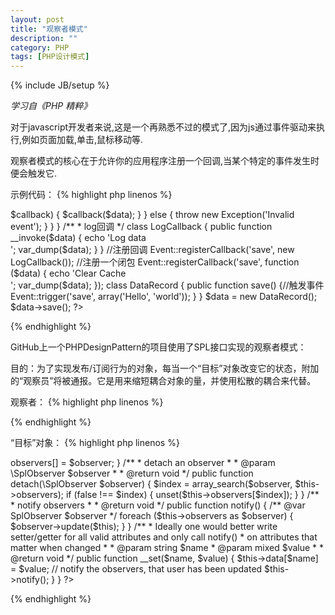 ```yaml
---
layout: post
title: "观察者模式"
description: ""
category: PHP
tags: [PHP设计模式]
---
```

{% include JB/setup %}

*学习自《PHP 精粹》*

对于javascript开发者来说,这是一个再熟悉不过的模式了,因为js通过事件驱动来执行,例如页面加载,单击,鼠标移动等.

观察者模式的核心在于允许你的应用程序注册一个回调,当某个特定的事件发生时便会触发它.

<!--more-->
示例代码：
{% highlight php linenos %}
<?php
/**
 * Event 类
 * 
 * 使用Event类,你可以为某个事件注册回调函数
 */
class Event {

    /**
     * @static
     * @var array 键值对数组,键作为事件,值是存储事件的回调数组
     */
    static protected $callbacks = array();

    /**
     * 注册一个回调
     * 
     * @param string $eventName 事件的名字
     * @param mixed $callback 回调
     * @return NULL
     * @throws  Exception
     */
    static public function registerCallback($eventName, $callback) {
        if (!is_callable($callback)) {
            throw new Exception('Invalid callback');
        }
        $eventName = strtolower($eventName);
        self::$callbacks[$eventName][] = $callback;
    }

    /**
     * 触发一个事件
     * 
     * @param string $eventName 事件名称
     * @param mixed $data 传递给回调函数的数据
     * @return NULL
     * @throws  Exception
     */
    static public function trigger($eventName, $data) {
        $eventName = strtolower($eventName);
        if (isset(self::$callbacks[$eventName])) {
            foreach (self::$callbacks[$eventName] as $key => $callback) {
                $callback($data);
            }
        } else {
            throw new Exception('Invalid event');
        }
    }
}

/**
 * log回调
 */
class LogCallback {
    public function __invoke($data) {
        echo 'Log data<br />';
        var_dump($data);
    }
}

//注册回调
Event::registerCallback('save', new LogCallback());
//注册一个闭包
Event::registerCallback('save', function ($data) {
                                    echo 'Clear Cache<br />';
                                    var_dump($data);
                                });
class DataRecord {
    public function save() {//触发事件
        Event::trigger('save', array('Hello', 'world'));
    }
}

$data = new DataRecord();
$data->save();
?>
{% endhighlight %}

GitHub上一个PHPDesignPattern的项目使用了SPL接口实现的观察者模式：

目的：为了实现发布/订阅行为的对象，每当一个“目标”对象改变它的状态，附加的“观察员”将被通报。它是用来缩短耦合对象的量，并使用松散的耦合来代替。

观察者：
{% highlight php linenos %}
<?php

namespace DesignPatterns\Observer;

/**
 * class UserObserver
 */
class UserObserver implements \SplObserver
{
    /**
     * This is the only method to implement as an observer.
     * It is called by the Subject (usually by SplSubject::notify() )
     * 
     * @param \SplSubject $subject
     */
    public function update(\SplSubject $subject)
    {
        echo get_class($subject) . ' has been updated';
    }
}
?>
{% endhighlight %}

“目标”对象：
{% highlight php linenos %}
<?php

namespace DesignPatterns\Observer;

/**
 * Observer pattern : The observed object (the subject)
 * 
 * The subject maintains a list of Observers and sends notifications.
 *
 */
class User implements \SplSubject
{
    /**
     * user data
     *
     * @var array
     */
    protected $data = array();

    /**
     * observers
     *
     * @var array
     */
    protected $observers = array();

    /**
     * attach a new observer
     *
     * @param \SplObserver $observer
     *
     * @return void
     */
    public function attach(\SplObserver $observer)
    {
        $this->observers[] = $observer;
    }

    /**
     * detach an observer
     *
     * @param \SplObserver $observer
     *
     * @return void
     */
    public function detach(\SplObserver $observer)
    {
        $index = array_search($observer, $this->observers);

        if (false !== $index) {
            unset($this->observers[$index]);
        }
    }

    /**
     * notify observers
     *
     * @return void
     */
    public function notify()
    {
        /** @var SplObserver $observer */
        foreach ($this->observers as $observer) {
            $observer->update($this);
        }
    }

    /**
     * Ideally one would better write setter/getter for all valid attributes and only call notify()
     * on attributes that matter when changed
     *
     * @param string $name
     * @param mixed  $value
     *
     * @return void
     */
    public function __set($name, $value)
    {
        $this->data[$name] = $value;

        // notify the observers, that user has been updated
        $this->notify();
    }
}
?>
{% endhighlight %}